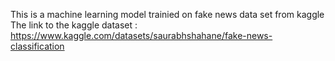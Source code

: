 This is a machine learning model trainied on fake news data set from kaggle 
The link to the kaggle dataset : https://www.kaggle.com/datasets/saurabhshahane/fake-news-classification
